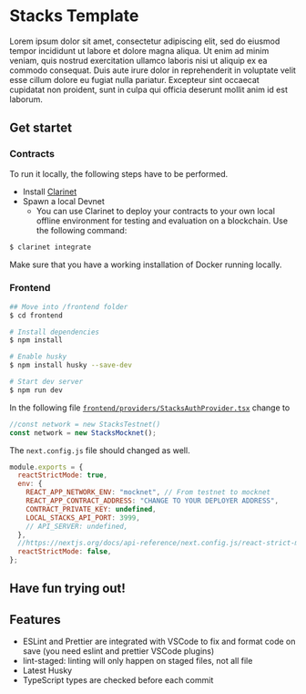 # Stacks Template

Lorem ipsum dolor sit amet, consectetur adipiscing elit, sed do eiusmod tempor incididunt ut labore et dolore magna aliqua. Ut enim ad minim veniam, quis nostrud exercitation ullamco laboris nisi ut aliquip ex ea commodo consequat. Duis aute irure dolor in reprehenderit in voluptate velit esse cillum dolore eu fugiat nulla pariatur. Excepteur sint occaecat cupidatat non proident, sunt in culpa qui officia deserunt mollit anim id est laborum.

## Get startet

### Contracts

To run it locally, the following steps have to be performed.

- Install [Clarinet](https://github.com/hirosystems/clarinet)
- Spawn a local Devnet
  - You can use Clarinet to deploy your contracts to your own local offline environment for testing and evaluation on a blockchain. Use the following command:

```bash
$ clarinet integrate
```

Make sure that you have a working installation of Docker running locally.

### Frontend

```sh
## Move into /frontend folder
$ cd frontend

# Install dependencies
$ npm install

# Enable husky
$ npm install husky --save-dev

# Start dev server
$ npm run dev
```

In the following file [`frontend/providers/StacksAuthProvider.tsx`](/frontend/providers/StacksAuthProvider.tsx) change to

```javascript
//const network = new StacksTestnet()
const network = new StacksMocknet();
```

The `next.config.js` file should changed as well.

```javascript
module.exports = {
  reactStrictMode: true,
  env: {
    REACT_APP_NETWORK_ENV: "mocknet", // From testnet to mocknet
    REACT_APP_CONTRACT_ADDRESS: "CHANGE TO YOUR DEPLOYER ADDRESS",
    CONTRACT_PRIVATE_KEY: undefined,
    LOCAL_STACKS_API_PORT: 3999,
    // API_SERVER: undefined,
  },
  //https://nextjs.org/docs/api-reference/next.config.js/react-strict-mode
  reactStrictMode: false,
};
```

## Have fun trying out!

## Features

- ESLint and Prettier are integrated with VSCode to fix and format code on save (you need eslint and prettier VSCode plugins)
- lint-staged: linting will only happen on staged files, not all file
- Latest Husky
- TypeScript types are checked before each commit
